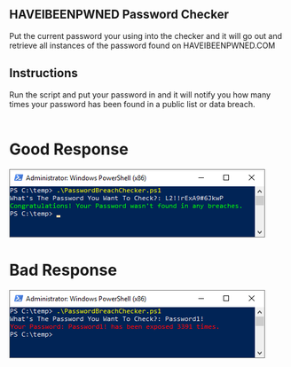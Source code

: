 ## HAVEIBEENPWNED Password Checker
Put the current password your using into the checker and it will go out and retrieve all instances of the password found on HAVEIBEENPWNED.COM <br>

## Instructions
Run the script and put your password in and it will notify you how many times your password has been found in a public list or data breach.
<br><br>
# Good Response
![Password Breach Checker CLI Good Response](PasswordBreachCheckerCLI-Good.png)
<br>
# Bad Response
![Password Breach Checker CLI Good Response](PasswordBreachCheckerCLI-Bad.png)

